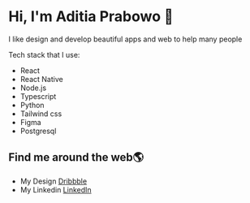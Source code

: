 # Hi, I'm Aditia Prabowo 👋 

I like design and develop beautiful apps and web to help many people

Tech stack that I use:
* React
* React Native
* Node.js
* Typescript
* Python
* Tailwind css
* Figma
* Postgresql

## Find me around the web🌎 
- My Design <a href="https://dribbble.com/aditiaprabowo"> Dribbble</a> 
- My Linkedin <a href="https://www.linkedin.com/in/aditia-prabowo-109a00228/">LinkedIn</a> 
